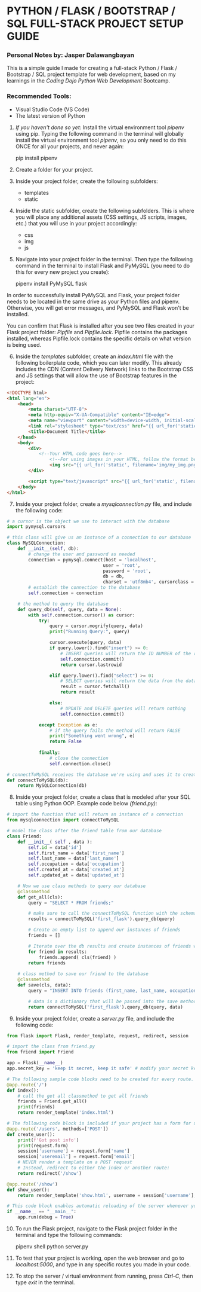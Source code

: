 # PYTHON / FLASK / BOOTSTRAP / SQL FULL-STACK PROJECT SETUP GUIDE
### Personal Notes by: Jasper Dalawangbayan

This is a simple guide I made for creating a full-stack Python / Flask / Bootstrap / SQL project template for web development, based on my learnings in the *Coding Dojo Python Web Development* Bootcamp.

### Recommended Tools:
- Visual Studio Code (VS Code)
- The latest version of Python

1. *If you haven't done so yet:* Install the virtual environment tool *pipenv* using pip. Typing the following command in the terminal will globally install the virtual environment tool *pipenv*, so you only need to do this ONCE for all your projects, and never again:

    pip install pipenv

2. Create a folder for your project.

3. Inside your project folder, create the following subfolders:
    - templates
    - static

4. Inside the static subfolder, create the following subfolders. This is where you will place any additional assets (CSS settings, JS scripts, images, etc.) that you will use in your project accordingly:
    - css
    - img
    - js

5. Navigate into your project folder in the terminal. Then type the following command in the terminal to install Flask and PyMySQL (you need to do this for every new project you create):

    pipenv install PyMySQL flask

In order to successfully install PyMySQL and Flask, your project folder needs to be located in the same drive as your Python files and pipenv. Otherwise, you will get error messages, and PyMySQL and Flask won't be installed.

You can confirm that Flask is installed after you see two files created in your Flask project folder: *Pipfile* and *Pipfile.lock*. Pipfile contains the packages installed, whereas Pipfile.lock contains the specific details on what version is being used.

6. Inside the *templates* subfolder, create an *index.html* file with the following boilerplate code, which you can later modify. This already includes the CDN (Content Delivery Network) links to the Bootstrap CSS and JS settings that will allow the use of Bootstrap features in the project:

```html
<!DOCTYPE html>
<html lang="en">
    <head>
        <meta charset="UTF-8">
        <meta http-equiv="X-UA-Compatible" content="IE=edge">
        <meta name="viewport" content="width=device-width, initial-scale=1.0">
        <link rel="stylesheet" type="text/css" href="{{ url_for('static', filename='css/bootstrap.css') }}">
        <title>Document Title</title>
    </head>
    <body>
        <div>
            <!--Your HTML code goes here-->
                <!--For using images in your HTML, follow the format below-->
                <img src="{{ url_for('static', filename='img/my_img.png') }}" alt="my_img">
        </div>

        <script type="text/javascript" src="{{ url_for('static', filename='js/bootstrap.js') }}"></script>
    </body>
</html>
```

7. Inside your project folder, create a *mysqlconnection.py* file, and include the following code:

```python
# a cursor is the object we use to interact with the database
import pymysql.cursors

# this class will give us an instance of a connection to our database
class MySQLConnection:
    def __init__(self, db):
        # change the user and password as needed
        connection = pymysql.connect(host = 'localhost', 
                                    user = 'root', 
                                    password = 'root', 
                                    db = db, 
                                    charset = 'utf8mb4', cursorclass = pymysql.cursors.DictCursor, autocommit = True)
        # establish the connection to the database
        self.connection = connection

    # the method to query the database
    def query_db(self, query, data = None):
        with self.connection.cursor() as cursor:
            try:
                query = cursor.mogrify(query, data)
                print("Running Query:", query)

                cursor.execute(query, data)
                if query.lower().find("insert") >= 0:
                    # INSERT queries will return the ID NUMBER of the row inserted
                    self.connection.commit()
                    return cursor.lastrowid

                elif query.lower().find("select") >= 0:
                    # SELECT queries will return the data from the database as a LIST OF DICTIONARIES
                    result = cursor.fetchall()
                    return result

                else:
                    # UPDATE and DELETE queries will return nothing
                    self.connection.commit()

            except Exception as e:
                # if the query fails the method will return FALSE
                print("Something went wrong", e)
                return False
            
            finally:
                # close the connection
                self.connection.close()

# connectToMySQL receives the database we're using and uses it to create an instance of MySQLConnection
def connectToMySQL(db):
    return MySQLConnection(db)
```

8. Inside your project folder, create a class that is modeled after your SQL table using Python OOP. Example code below *(friend.py)*:

```python
# import the function that will return an instance of a connection
from mysqlconnection import connectToMySQL

# model the class after the friend table from our database
class Friend:
    def __init__( self , data ):
        self.id = data['id']
        self.first_name = data['first_name']
        self.last_name = data['last_name']
        self.occupation = data['occupation']
        self.created_at = data['created_at']
        self.updated_at = data['updated_at']

    # Now we use class methods to query our database
    @classmethod
    def get_all(cls):
        query = "SELECT * FROM friends;"

        # make sure to call the connectToMySQL function with the schema you are targeting.
        results = connectToMySQL('first_flask').query_db(query)

        # Create an empty list to append our instances of friends
        friends = []

        # Iterate over the db results and create instances of friends with cls.
        for friend in results:
            friends.append( cls(friend) )
        return friends 
    
    # class method to save our friend to the database
    @classmethod
    def save(cls, data):
        query = "INSERT INTO friends (first_name, last_name, occupation, created_at, updated_at) VALUES (%(fname)s, %(lname)s, %(occ)s, NOW(), NOW());"

        # data is a dictionary that will be passed into the save method from server.py
        return connectToMySQL('first_flask').query_db(query, data)
```

9. Inside your project folder, create a *server.py* file, and include the following code:

```python
from flask import Flask, render_template, request, redirect, session

# import the class from friend.py
from friend import Friend

app = Flask(__name__)
app.secret_key = 'keep it secret, keep it safe' # modify your secret key accordingly         

# The following sample code blocks need to be created for every route. You may include optional parameters and arguments into the functions as necessary:
@app.route('/')                 
def index():
    # call the get all classmethod to get all friends
    friends = Friend.get_all()
    print(friends)
    return render_template('index.html')

# The following code block is included if your project has a form for user input and registration:
@app.route('/users', methods=['POST'])
def create_user():
    print(f'Got post info')
    print(request.form)
    session['username'] = request.form['name']
    session['useremail'] = request.form['email']
    # NEVER render a template on a POST request
    # Instead, redirect to either the index or another route:
    return redirect('/show')

@app.route('/show')
def show_user():
    return render_template('show.html', username = session['username'], useremail = session['useremail'])

# This code block enables automatic reloading of the server whenever you make changes to your code while the server is running:
if __name__ == "__main__":      
    app.run(debug = True)
```

10. To run the Flask project, navigate to the Flask project folder in the terminal and type the following commands:

    pipenv shell
    python server.py

11. To test that your project is working, open the web browser and go to *localhost:5000*, and type in any specific routes you made in your code.

12. To stop the server / virtual environment from running, press *Ctrl-C*, then type *exit* in the terminal.